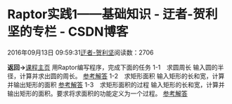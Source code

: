 
# Raptor实践1——基础知识 - 迂者-贺利坚的专栏 - CSDN博客

2016年09月13日 09:59:31[迂者-贺利坚](https://me.csdn.net/sxhelijian)阅读数：2706


**返回->**[课程主页](http://blog.csdn.net/sxhelijian/article/details/52523299)
用Raptor编写程序，完成下面的任务
1-1　求圆周长
输入圆的半径，计算并求出圆的周长。
[参考解答](http://blog.csdn.net/sxhelijian/article/details/52523412)
1-2　求矩形面积
输入矩形的长和宽，计算并输出矩形的面积
[参考解答](http://blog.csdn.net/sxhelijian/article/details/52523458)
1-3　求矩形面积的过程
输入矩形的长和宽，计算并输出矩形的面积。要求将求面积的功能定义为一个过程。
[参考解答](http://blog.csdn.net/sxhelijian/article/details/52523492)

